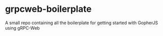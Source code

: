 # grpcweb-boilerplate
A small repo containing all the boilerplate for getting started with GopherJS using gRPC-Web
